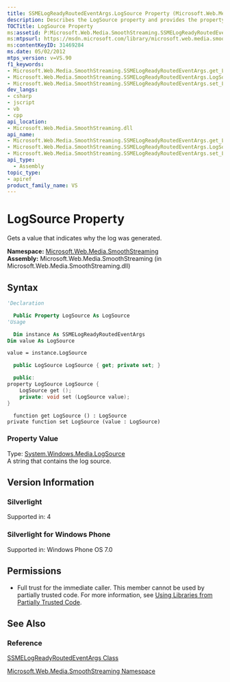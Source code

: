 ```yaml
---
title: SSMELogReadyRoutedEventArgs.LogSource Property (Microsoft.Web.Media.SmoothStreaming)
description: Describes the LogSource property and provides the property's namespace, assembly, syntax, property value, version information, and permissions.
TOCTitle: LogSource Property
ms:assetid: P:Microsoft.Web.Media.SmoothStreaming.SSMELogReadyRoutedEventArgs.LogSource
ms:mtpsurl: https://msdn.microsoft.com/library/microsoft.web.media.smoothstreaming.ssmelogreadyroutedeventargs.logsource(v=VS.90)
ms:contentKeyID: 31469284
ms.date: 05/02/2012
mtps_version: v=VS.90
f1_keywords:
- Microsoft.Web.Media.SmoothStreaming.SSMELogReadyRoutedEventArgs.get_LogSource
- Microsoft.Web.Media.SmoothStreaming.SSMELogReadyRoutedEventArgs.LogSource
- Microsoft.Web.Media.SmoothStreaming.SSMELogReadyRoutedEventArgs.set_LogSource
dev_langs:
- csharp
- jscript
- vb
- cpp
api_location:
- Microsoft.Web.Media.SmoothStreaming.dll
api_name:
- Microsoft.Web.Media.SmoothStreaming.SSMELogReadyRoutedEventArgs.get_LogSource
- Microsoft.Web.Media.SmoothStreaming.SSMELogReadyRoutedEventArgs.LogSource
- Microsoft.Web.Media.SmoothStreaming.SSMELogReadyRoutedEventArgs.set_LogSource
api_type:
  - Assembly
topic_type:
- apiref
product_family_name: VS
---
```


# LogSource Property

Gets a value that indicates why the log was generated.

**Namespace:**  [Microsoft.Web.Media.SmoothStreaming](microsoft-web-media-smoothstreaming-namespace_1.md)  
**Assembly:**  Microsoft.Web.Media.SmoothStreaming (in Microsoft.Web.Media.SmoothStreaming.dll)

## Syntax

```vb
'Declaration

  Public Property LogSource As LogSource
'Usage

  Dim instance As SSMELogReadyRoutedEventArgs
Dim value As LogSource

value = instance.LogSource
```

```csharp
  public LogSource LogSource { get; private set; }
```

```cpp
  public:
property LogSource LogSource {
    LogSource get ();
    private: void set (LogSource value);
}
```

```jscript
  function get LogSource () : LogSource
private function set LogSource (value : LogSource)
```

### Property Value

Type: [System.Windows.Media.LogSource](https://msdn.microsoft.com/library/dd491072)  
A string that contains the log source.  

## Version Information

### Silverlight

Supported in: 4  

### Silverlight for Windows Phone

Supported in: Windows Phone OS 7.0  

## Permissions

  - Full trust for the immediate caller. This member cannot be used by partially trusted code. For more information, see [Using Libraries from Partially Trusted Code](https://msdn.microsoft.com/library/8skskf63).

## See Also

### Reference

[SSMELogReadyRoutedEventArgs Class](ssmelogreadyroutedeventargs-class-microsoft-web-media-smoothstreaming_1.md)

[Microsoft.Web.Media.SmoothStreaming Namespace](microsoft-web-media-smoothstreaming-namespace_1.md)
